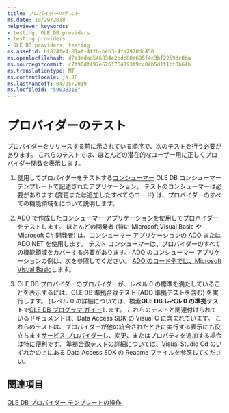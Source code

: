 ```yaml
---
title: プロバイダーのテスト
ms.date: 10/29/2018
helpviewer_keywords:
- testing, OLE DB providers
- testing providers
- OLE DB providers, testing
ms.assetid: bf824fe4-81af-4ffb-beb3-4fa2928dc450
ms.openlocfilehash: d7a3adad546834e2bdc80a695f4c3bf2259dc0ba
ms.sourcegitcommit: c7f90df497e6261764893f9cc04b5d1f1bf0b64b
ms.translationtype: MT
ms.contentlocale: ja-JP
ms.lasthandoff: 04/05/2019
ms.locfileid: "59038318"
---
```

# <a name="testing-your-provider"></a>プロバイダーのテスト

プロバイダーをリリースする前に示されている順序で、次のテストを行う必要があります。 これらのテストでは、ほとんどの潜在的なユーザー用に正しくプロバイダー関数を表示します。

1. 使用してプロバイダーをテストする[コンシューマー](../../data/oledb/creating-an-ole-db-consumer.md) OLE DB コンシューマー テンプレートで記述されたアプリケーション。 テストのコンシューマーは必要があります (変更または追加したすべてのコード) は、プロバイダーのすべての機能領域をについて説明します。

1. ADO で作成したコンシューマー アプリケーションを使用してプロバイダーをテストします。 ほとんどの開発者 (特に Microsoft Visual Basic や Microsoft C# 開発者) は、コンシューマー アプリケーションの ADO または ADO.NET を使用します。 テスト コンシューマーは、プロバイダーのすべての機能領域をカバーする必要があります。 ADO のコンシューマー アプリケーションの例は、次を参照してください。 [ADO のコード例では、Microsoft Visual Basic](https://msdn.microsoft.com/library/ms807514.aspx)します。

1. OLE DB プロバイダーのプロバイダーが、レベル 0 の標準を満たしていることを表示するには、OLE DB 準拠合致テスト (ADO 準拠テストを含む) を実行します。 (レベル 0 の詳細については、検索**OLE DB レベル 0 の準拠テスト**で[OLE DB プログラマ ガイド](/sql/connect/oledb/ole-db/oledb-driver-for-sql-server-programming)します。 これらのテストと関連付けられているドキュメントは、Data Access SDK の Visual C に含まれています。 これらのテストは、プロバイダーが他の統合されたときに実行する表示にも役立ちます[サービス プロバイダー](../../data/oledb/ole-db-resource-pooling-and-services.md)し、変更、またはプロパティを追加する場合は特に便利です。 準拠合致テストの詳細については、Visual Studio Cd のいずれかの上にある Data Access SDK の Readme ファイルを参照してください。

## <a name="see-also"></a>関連項目

[OLE DB プロバイダー テンプレートの操作](../../data/oledb/working-with-ole-db-provider-templates.md)